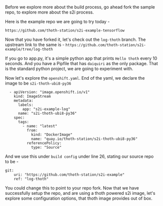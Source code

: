 Before we explore more about the build process, go ahead fork the sample repo,
to explore more about the s2i process. 

Here is the example repo we are going to try today - 

``https://github.com/thoth-station/s2i-example-tensorflow``

Now that you have forked it, let's check out the `log-thoth` branch.
The upstream link to the same is - `https://github.com/thoth-station/s2i-example/tree/log-thoth`

If you go to app.py, it's a simple python app that prints `Hello thoth` every 10 seconds. 
And you have a Pipfile that has `daiquiri` as the only package. That is the standard python project, we are going to experiment with. 

Now let's explore the `openshift.yaml`. 
End of the yaml, we declare the image to be `s2i-thoth-ubi8-py36`
```
  - apiVersion: "image.openshift.io/v1"
    kind: ImageStream
    metadata:
      labels:
        app: "s2i-example-log"
      name: "s2i-thoth-ubi8-py36"
    spec:
      tags:
        - name: "latest"
          from:
            kind: "DockerImage"
            name: "quay.io/thoth-station/s2i-thoth-ubi8-py36"
          referencePolicy:
            type: "Source"
```
And we use this under `build config` under line 26, stating our source repo to be - 
```
git:
    uri: "https://github.com/thoth-station/s2i-example"
    ref: "log-thoth"
```
You could change this to point to your repo fork.
Now that we have successfully setup the repo, and are using a thoth powered s2i image, let's explore some configuration options, that 
thoth image provides out of box. 